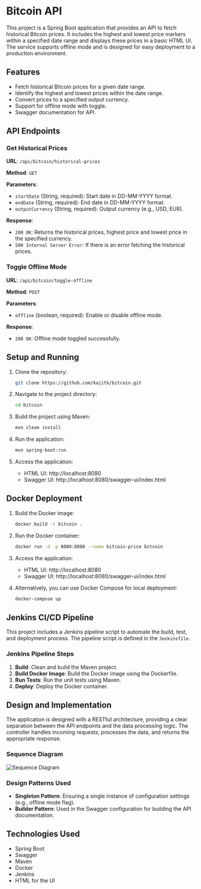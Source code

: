 # Bitcoin API

This project is a Spring Boot application that provides an API to fetch historical Bitcoin prices. It includes the highest and lowest price markers within a specified date range and displays these prices in a basic HTML UI. The service supports offline mode and is designed for easy deployment to a production environment.

## Features

- Fetch historical Bitcoin prices for a given date range.
- Identify the highest and lowest prices within the date range.
- Convert prices to a specified output currency.
- Support for offline mode with toggle.
- Swagger documentation for API.

## API Endpoints

### Get Historical Prices

**URL**: `/api/bitcoin/historical-prices`

**Method**: `GET`

**Parameters**:
- `startDate` (String, required): Start date in DD-MM-YYYY format.
- `endDate` (String, required): End date in DD-MM-YYYY format.
- `outputCurrency` (String, required): Output currency (e.g., USD, EUR).

**Response**:
- `200 OK`: Returns the historical prices, highest price and lowest price in the specified currency.
- `500 Internal Server Error`: If there is an error fetching the historical prices.

### Toggle Offline Mode

**URL**: `/api/bitcoin/toggle-offline`

**Method**: `POST`

**Parameters**:
- `offline` (boolean, required): Enable or disable offline mode.

**Response**:
- `200 OK`: Offline mode toggled successfully.

## Setup and Running

1. Clone the repository:
    ```sh
    git clone https://github.com/kajitk/bitcoin.git
    ```

2. Navigate to the project directory:
    ```sh
    cd bitcoin
    ```

3. Build the project using Maven:
    ```sh
    mvn clean install
    ```

4. Run the application:
    ```sh
    mvn spring-boot:run
    ```

5. Access the application:
    - HTML UI: http://localhost:8080
    - Swagger UI: http://localhost:8080/swagger-ui/index.html

## Docker Deployment

1. Build the Docker image:
    ```sh
    docker build -t bitcoin .
    ```

2. Run the Docker container:
    ```sh
    docker run -d -p 8080:8080 --name bitcoin-price bitcoin
    ```

3. Access the application:
    - HTML UI: http://localhost:8080
    - Swagger UI: http://localhost:8080/swagger-ui/index.html

4. Alternatively, you can use Docker Compose for local deployment:
    ```sh
    docker-compose up
    ```

## Jenkins CI/CD Pipeline

This project includes a Jenkins pipeline script to automate the build, test, and deployment process. The pipeline script is defined in the `Jenkinsfile`.

### Jenkins Pipeline Steps

1. **Build**: Clean and build the Maven project.
2. **Build Docker Image**: Build the Docker image using the Dockerfile.
3. **Run Tests**: Run the unit tests using Maven.
4. **Deploy**: Deploy the Docker container.

## Design and Implementation

The application is designed with a RESTful architecture, providing a clear separation between the API endpoints and the data processing logic. The controller handles incoming requests, processes the data, and returns the appropriate response.

### Sequence Diagram

![Sequence Diagram](sequence-diagram.png)

### Design Patterns Used

- **Singleton Pattern**: Ensuring a single instance of configuration settings (e.g., offline mode flag).
- **Builder Pattern**: Used in the Swagger configuration for building the API documentation.

## Technologies Used

- Spring Boot
- Swagger
- Maven
- Docker
- Jenkins
- HTML for the UI
